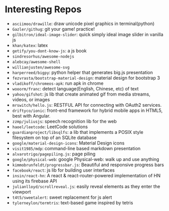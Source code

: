 # Interesting Repos

* `asciimoo/drawille`: draw unicode pixel graphics in terminal(python)
* `Gazler/githug`: git your game! practice!
* `gilbitron/ideal-image-slider`: quick simply ideal image slider in vanilla js
* `khan/katex`: latex
* `getify/you-dont-know-js`: a js book
* `sindresorhus/awesome-nodejs`
* `alebcay/awesome-shell`
* `willianjusten/awesome-svg`
* `harperreed/bigpy`: python helper that generates big.js presentation
* `fezvrasta/bootstrap-material-design`: material design for bootstrap 3
* `vladikoff/chromeos-apk`: run apk in chrome
* `wooorm/franc`: detect language(English, Chinese, etc) of text
* `yahoo/gifshot`: js lib that create animated gif from media streams, videos, or images
* `mrswitch/hello.js`: RESTFUL API for connecting with OAuth2 services.
* `driftyco/ionic`: front-end framework for hybrid mobile apps in HTML5, best with Angular.
* `zzmp/juliusjs`: speech recognition lib for the web
* `haoel/leetcode`: LeetCode solutions
* `guardianproject/libsqlfs`: a lib that implements a POSIX style filesystem on top of an SQLite database
* `google/material-design-icons`: Material Design icons
* `visit1985/mdp`: command-line based markdown presentation
* `alvarotrigo/pagepiling.js`: page piling
* `google/physical-web`: google Physical-web: walk up and use anything
* `kimmobrunfeldt/progressbar.js`: Beautiful and responsive progress bars
* `facebook/react`: js lib for building user interfaces
* `insin/react-hn`: A react & react-router-powered implementation of HN using its firebase API
* `julianlloyd/scrollreveal.js`: easily reveal elements as they enter the viewport
* `t4t5/sweetalert`: sweet replacement for js alert
* `tylerneylon/termtris`: text-based game inspired by tetris
